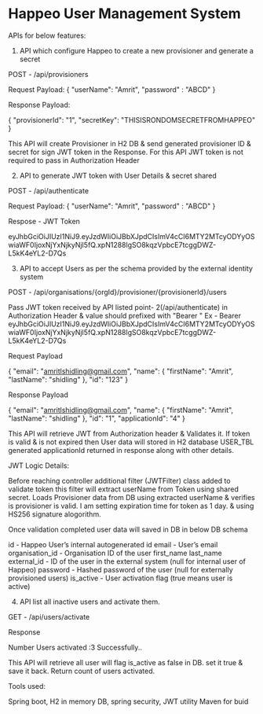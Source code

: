 # Happeo User Management System

APIs for below features:

1. API which configure Happeo to create a new
provisioner and generate a secret

POST - /api/provisioners

Request Payload:
{
    "userName": "Amrit",
    "password" : "ABCD"
}

Response Payload:

{
    "provisionerId": "1",
    "secretKey": "THISISRONDOMSECRETFROMHAPPEO"
}

This API will create Provisioner in H2 DB & send generated provisioner ID & secret for sign JWT token
in the Response. For this API JWT token is not required to pass in Authorization Header

2. API to generate JWT token with User Details & secret shared

POST - /api/authenticate

Request Payload:
{
    "userName": "Amrit",
    "password" : "ABCD"
}

Respose - JWT Token

eyJhbGciOiJIUzI1NiJ9.eyJzdWIiOiJBbXJpdCIsImV4cCI6MTY2MTcyODYyOSwiaWF0IjoxNjYxNjkyNjI5fQ.xpN1288lgSO8kqzVpbcE7tcggDWZ-L5kK4eYL2-D7Qs

3. API to accept Users as per
the schema provided by the external identity system

POST - /api/organisations/{orgId}/provisioner/{provisionerId}/users

Pass JWT token received by API listed point- 2(/api/authenticate)
in Authorization Header & value should prefixed with "Bearer "
Ex - Bearer eyJhbGciOiJIUzI1NiJ9.eyJzdWIiOiJBbXJpdCIsImV4cCI6MTY2MTcyODYyOSwiaWF0IjoxNjYxNjkyNjI5fQ.xpN1288lgSO8kqzVpbcE7tcggDWZ-L5kK4eYL2-D7Qs

Request Payload

{
  "email": "amritlshidling@gmail.com",
  "name": {
    "firstName": "Amrit",
    "lastName": "shidling"
  },
  "id": "123"
}

Response Payload 

{
    "email": "amritlshidling@gmail.com",
    "name": {
        "firstName": "Amrit",
        "lastName": "shidling"
    },
    "id": "1",
    "applicationId": "4"
}

This API will retrieve JWT from Authorization header & Validates it. If token is valid
& is not expired then User data will stored in H2 database USER_TBL
generated applicationId returned in response along with other details.

JWT Logic Details:

Before reaching controller additional filter (JWTFilter) class added to validate token
this filter will extract userName from Token using shared secret. Loads Provisioner data from DB using extracted userName & verifies is provisioner is valid.
I am setting expiration time for token as 1 day.
& using HS256 signature alogorithm.

Once validation completed user data will saved in DB in below DB schema

id - Happeo User’s internal autogenerated id
email - User’s email
organisation_id - Organisation ID of the user
first_name
last_name
external_id - ID of the user in the external system (null for
internal user of Happeo)
password - Hashed password of the user (null for externally
provisioned users)
is_active - User activation flag (true means user is active)

4. API list all inactive users and activate
them.

GET - /api/users/activate

Response 

Number Users activated :3 Successfully..

This API will retrieve all user will flag is_active as false in DB.
set it true & save it back.
Return count of users activated.

Tools used:

Spring boot, H2 in memory DB, spring security, JWT utility
Maven for buid
